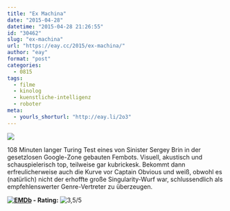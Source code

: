 ```yaml
---
title: "Ex Machina"
date: "2015-04-28"
datetime: "2015-04-28 21:26:55"
id: "30462"
slug: "ex-machina"
url: "https://eay.cc/2015/ex-machina/"
author: "eay"
format: "post"
categories:
  - 0815
tags:
  - filme
  - kinolog
  - kuenstliche-intelligenz
  - roboter
meta:
  - yourls_shorturl: "http://eay.li/2o3"
---
```


![](https://eay.cc/uploads/2015/ex-machina.jpg)

108 Minuten langer Turing Test eines von Sinister Sergey Brin in der gesetzlosen Google-Zone gebauten Fembots. Visuell, akustisch und schauspielerisch top, teilweise gar kubrickesk. Bekommt dann erfreulicherweise auch die Kurve vor Captain Obvious und weiß, obwohl es (natürlich) nicht der erhoffte große Singularity-Wurf war, schlussendlich als empfehlenswerter Genre-Vertreter zu überzeugen.

 **[![EMDb](https://eay.cc/uploads/pages/emdb/emdb_mini.gif)](http://eay.cc/emdb/) - Rating:** ![3,5/5](https://eay.cc/uploads/pages/emdb/s_3-5.gif)
